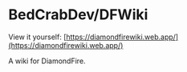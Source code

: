 # BedCrabDev/DFWiki

View it yourself: [https://diamondfirewiki.web.app/](https://diamondfirewiki.web.app/)

A wiki for DiamondFire.